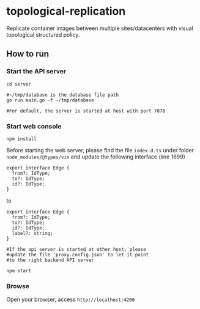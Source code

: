 # topological-replication
Replicate container images between multiple sites/datacenters with visual topological structured policy.

## How to run

### Start the API server
```
cd server

#~/tmp/database is the database file path
go run main.go -f ~/tmp/database

#For default, the server is started at host with port 7878
```

### Start web console
```
npm install

```


Before starting the web server, please find the file `index.d.ts` under folder `node_modules/@types/vis` and update the following interface (line 1699)

```
export interface Edge {
  from?: IdType;
  to?: IdType;
  id?: IdType;
}
```

to

```
export interface Edge {
  from?: IdType;
  to?: IdType;
  id?: IdType;
  label?: string;
}
```

```
#If the api server is started at other host, please
#update the file 'proxy.config.json' to let it point
#to the right backend API server

npm start
```

### Browse
Open your browser, access `http://localhost:4200`